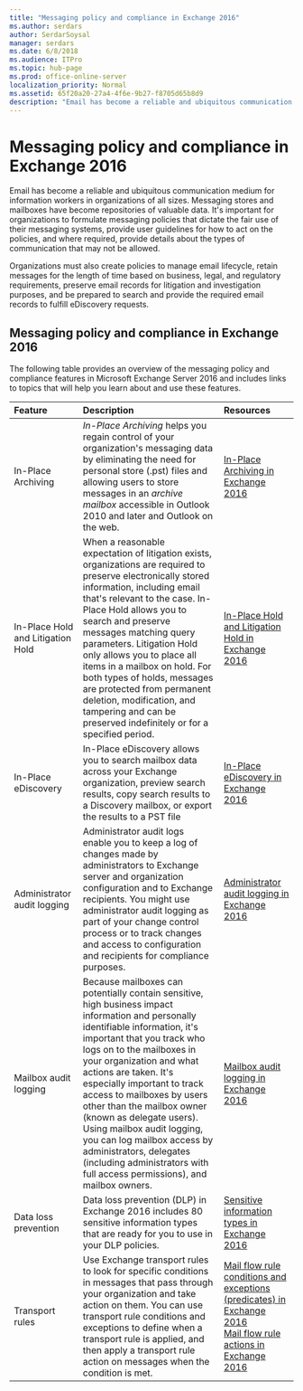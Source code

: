 ```yaml
---
title: "Messaging policy and compliance in Exchange 2016"
ms.author: serdars
author: SerdarSoysal
manager: serdars
ms.date: 6/8/2018
ms.audience: ITPro
ms.topic: hub-page
ms.prod: office-online-server
localization_priority: Normal
ms.assetid: 65f20a20-27a4-4f6e-9b27-f8705d65b8d9
description: "Email has become a reliable and ubiquitous communication medium for information workers in organizations of all sizes. Messaging stores and mailboxes have become repositories of valuable data. It's important for organizations to formulate messaging policies that dictate the fair use of their messaging systems, provide user guidelines for how to act on the policies, and where required, provide details about the types of communication that may not be allowed."
---
```


# Messaging policy and compliance in Exchange 2016

Email has become a reliable and ubiquitous communication medium for information workers in organizations of all sizes. Messaging stores and mailboxes have become repositories of valuable data. It's important for organizations to formulate messaging policies that dictate the fair use of their messaging systems, provide user guidelines for how to act on the policies, and where required, provide details about the types of communication that may not be allowed.
  
Organizations must also create policies to manage email lifecycle, retain messages for the length of time based on business, legal, and regulatory requirements, preserve email records for litigation and investigation purposes, and be prepared to search and provide the required email records to fulfill eDiscovery requests.
  
## Messaging policy and compliance in Exchange 2016

The following table provides an overview of the messaging policy and compliance features in Microsoft Exchange Server 2016 and includes links to topics that will help you learn about and use these features.
  
|**Feature**|**Description**|**Resources**|
|:-----|:-----|:-----|
|In-Place Archiving  <br/> | *In-Place Archiving*  helps you regain control of your organization's messaging data by eliminating the need for personal store (.pst) files and allowing users to store messages in an  *archive mailbox*  accessible in Outlook 2010 and later and Outlook on the web.  <br/> |[In-Place Archiving in Exchange 2016](in-place-archiving/in-place-archiving.md) <br/> |
|In-Place Hold and Litigation Hold  <br/> |When a reasonable expectation of litigation exists, organizations are required to preserve electronically stored information, including email that's relevant to the case. In-Place Hold allows you to search and preserve messages matching query parameters. Litigation Hold only allows you to place all items in a mailbox on hold. For both types of holds, messages are protected from permanent deletion, modification, and tampering and can be preserved indefinitely or for a specified period.  <br/> |[In-Place Hold and Litigation Hold in Exchange 2016](holds/holds.md) <br/> |
|In-Place eDiscovery  <br/> |In-Place eDiscovery allows you to search mailbox data across your Exchange organization, preview search results, copy search results to a Discovery mailbox, or export the results to a PST file  <br/> |[In-Place eDiscovery in Exchange 2016](ediscovery/ediscovery.md) <br/> |
|Administrator audit logging  <br/> |Administrator audit logs enable you to keep a log of changes made by administrators to Exchange server and organization configuration and to Exchange recipients. You might use administrator audit logging as part of your change control process or to track changes and access to configuration and recipients for compliance purposes.  <br/> |[Administrator audit logging in Exchange 2016](admin-audit-logging/admin-audit-logging.md) <br/> |
|Mailbox audit logging  <br/> |Because mailboxes can potentially contain sensitive, high business impact information and personally identifiable information, it's important that you track who logs on to the mailboxes in your organization and what actions are taken. It's especially important to track access to mailboxes by users other than the mailbox owner (known as delegate users). Using mailbox audit logging, you can log mailbox access by administrators, delegates (including administrators with full access permissions), and mailbox owners.  <br/> |[Mailbox audit logging in Exchange 2016](mailbox-audit-logging/mailbox-audit-logging.md) <br/> |
|Data loss prevention  <br/> |Data loss prevention (DLP) in Exchange 2016 includes 80 sensitive information types that are ready for you to use in your DLP policies.  <br/> |[Sensitive information types in Exchange 2016](data-loss-prevention/sensitive-information-types.md) <br/> |
|Transport rules  <br/> |Use Exchange transport rules to look for specific conditions in messages that pass through your organization and take action on them. You can use transport rule conditions and exceptions to define when a transport rule is applied, and then apply a transport rule action on messages when the condition is met.  <br/> |[Mail flow rule conditions and exceptions (predicates) in Exchange 2016](mail-flow-rules/conditions-and-exceptions.md) <br/> [Mail flow rule actions in Exchange 2016](mail-flow-rules/actions.md) <br/> |
   

